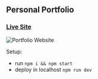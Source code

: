 ## Personal Portfolio

### [Live Site](https://next-js-portfolio-gules.vercel.app/)

![Portfolio Website](https://i.ibb.co/WgPMpts/image.png)



Setup:
- run ```npm i && npm start```
- deploy in localhost ```npm run dev```

